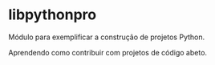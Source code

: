 # libpythonpro
Módulo para exemplificar a construção de projetos Python.

Aprendendo como contribuir com projetos de código abeto.
